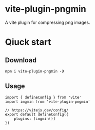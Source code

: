 # vite-plugin-pngmin
 A vite plugin for compressing png images.
# Qiuck start
## Download
```
npm i vite-plugin-pngmin -D
```
## Usage
```
import { defineConfig } from 'vite'
import imgmin from 'vite-plugin-pngmin'

// https://vitejs.dev/config/
export default defineConfig({
    plugins: [imgmin()]
})
```
